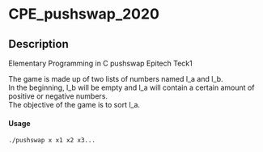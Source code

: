 # CPE_pushswap_2020

## Description
Elementary Programming in C pushswap Epitech Teck1

The game is made up of two lists of numbers named l_a and l_b.  
In the beginning, l_b will be empty and l_a will contain a certain amount of positive or negative numbers.  
The objective of the game is to sort l_a.  

#### Usage
    ./pushswap x x1 x2 x3...